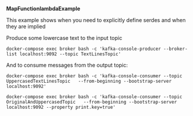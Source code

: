 **MapFunctionlambdaExample**

This example shows when you need to explicitly define serdes and when they are implied

Produce some lowercase text to the input topic 

`docker-compose exec broker bash -c 'kafka-console-producer --broker-list localhost:9092 --topic TextLinesTopic'`

And to consume messages from the output topic:

`docker-compose exec broker bash -c 'kafka-console-consumer --topic UppercasedTextLinesTopic  
--from-beginning --bootstrap-server localhost:9092'`

`docker-compose exec broker bash -c 'kafka-console-consumer --topic OriginalAndUppercasedTopic  
--from-beginning --bootstrap-server localhost:9092 --property print.key=true'`